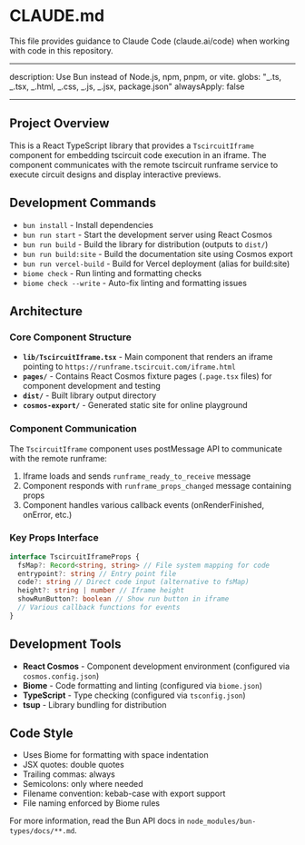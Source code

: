 # CLAUDE.md

This file provides guidance to Claude Code (claude.ai/code) when working with code in this repository.

---

description: Use Bun instead of Node.js, npm, pnpm, or vite.
globs: "_.ts, _.tsx, _.html, _.css, _.js, _.jsx, package.json"
alwaysApply: false

---

## Project Overview

This is a React TypeScript library that provides a `TscircuitIframe` component for embedding tscircuit code execution in an iframe. The component communicates with the remote tscircuit runframe service to execute circuit designs and display interactive previews.

## Development Commands

- `bun install` - Install dependencies
- `bun run start` - Start the development server using React Cosmos
- `bun run build` - Build the library for distribution (outputs to `dist/`)
- `bun run build:site` - Build the documentation site using Cosmos export
- `bun run vercel-build` - Build for Vercel deployment (alias for build:site)
- `biome check` - Run linting and formatting checks
- `biome check --write` - Auto-fix linting and formatting issues

## Architecture

### Core Component Structure

- **`lib/TscircuitIframe.tsx`** - Main component that renders an iframe pointing to `https://runframe.tscircuit.com/iframe.html`
- **`pages/`** - Contains React Cosmos fixture pages (`.page.tsx` files) for component development and testing
- **`dist/`** - Built library output directory
- **`cosmos-export/`** - Generated static site for online playground

### Component Communication

The `TscircuitIframe` component uses postMessage API to communicate with the remote runframe:

1. Iframe loads and sends `runframe_ready_to_receive` message
2. Component responds with `runframe_props_changed` message containing props
3. Component handles various callback events (onRenderFinished, onError, etc.)

### Key Props Interface

```typescript
interface TscircuitIframeProps {
  fsMap?: Record<string, string> // File system mapping for code
  entrypoint?: string // Entry point file
  code?: string // Direct code input (alternative to fsMap)
  height?: string | number // Iframe height
  showRunButton?: boolean // Show run button in iframe
  // Various callback functions for events
}
```

## Development Tools

- **React Cosmos** - Component development environment (configured via `cosmos.config.json`)
- **Biome** - Code formatting and linting (configured via `biome.json`)
- **TypeScript** - Type checking (configured via `tsconfig.json`)
- **tsup** - Library bundling for distribution

## Code Style

- Uses Biome for formatting with space indentation
- JSX quotes: double quotes
- Trailing commas: always
- Semicolons: only where needed
- Filename convention: kebab-case with export support
- File naming enforced by Biome rules

For more information, read the Bun API docs in `node_modules/bun-types/docs/**.md`.
